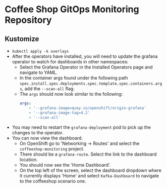 # Coffee Shop GitOps Monitoring Repository

## Kustomize

* `kubectl apply -k overlays`
* After the operators have installed, you will need to update the grafana operator to watch for dashboards in other namespaces:
  * Select the Grafana Operator in the Installed Operators page and navigate to YAML.
  * In the container args found under the following path `spec.install.spec.deployments.spec.template.spec.containers.args`, add the `--scan-all` flag.
  * The `args` should now look similar to the following:
    ```yaml
    args:
        - '--grafana-image=quay.io/openshift/origin-grafana'
        - '--grafana-image-tag=4.2'
        - '--scan-all'
    ```
* You may need to restart the `grafana-deployment` pod to pick up the changes to the operator.
* You can now view the dashboard.
     * On OpenShift go to 'Networking -> Routes' and select the `coffeeshop-monitoring` project.
     * There should be a `grafana-route`. Select the link to the dashboard location.
     * You should now see the 'Home Dashboard'.
     * On the top left of the screen, select the dashboard dropdown where it currently displays 'Home' and select `Kafka-Dashboard` to navigate to the coffeeshop scenario one.
